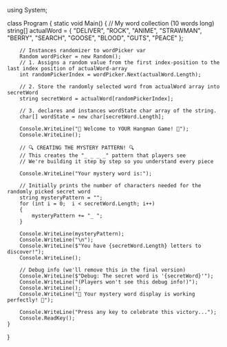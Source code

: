 ﻿using System;

class Program
{
    static void Main()
    {
// My word collection (10 words long)
        string[] actualWord = {
            "DELIVER", "ROCK", "ANIME", "STRAWMAN", "BERRY", 
            "SEARCH", "GOOSE", "BLOOD", "GUTS", "PEACE"
        };
        
        // Instances randomizer to wordPicker var
        Random wordPicker = new Random();
        // 1. Assigns a random value from the first index-position to the last index position of actualWord-array
        int randomPickerIndex = wordPicker.Next(actualWord.Length);
        
        // 2. Store the randomly selected word from actualWord array into secretWord
        string secretWord = actualWord[randomPickerIndex];
        
        // 3. declares and instances wordState char array of the string.
        char[] wordState = new char[secretWord.Length];
        
        Console.WriteLine("🌟 Welcome to YOUR Hangman Game! 🌟");
        Console.WriteLine();

        // 🔍 CREATING THE MYSTERY PATTERN! 🔍
        // This creates the "_ _ _ _" pattern that players see
        // We're building it step by step so you understand every piece
        
        Console.WriteLine("Your mystery word is:");
        
        // Initially prints the number of characters needed for the randomly picked secret word
        string mysteryPattern = "";
        for (int i = 0;  i < secretWord.Length; i++)
        {
            mysteryPattern += "_ ";
        }
        
        Console.WriteLine(mysteryPattern);
        Console.WriteLine("\n");
        Console.WriteLine($"You have {secretWord.Length} letters to discover!");
        Console.WriteLine();
        
        // Debug info (we'll remove this in the final version)
        Console.WriteLine($"Debug: The secret word is '{secretWord}'");
        Console.WriteLine("(Players won't see this debug info!)");
        Console.WriteLine();
        Console.WriteLine("🎉 Your mystery word display is working perfectly! 🎉");
        
        Console.WriteLine("Press any key to celebrate this victory...");
        Console.ReadKey();
    }
}